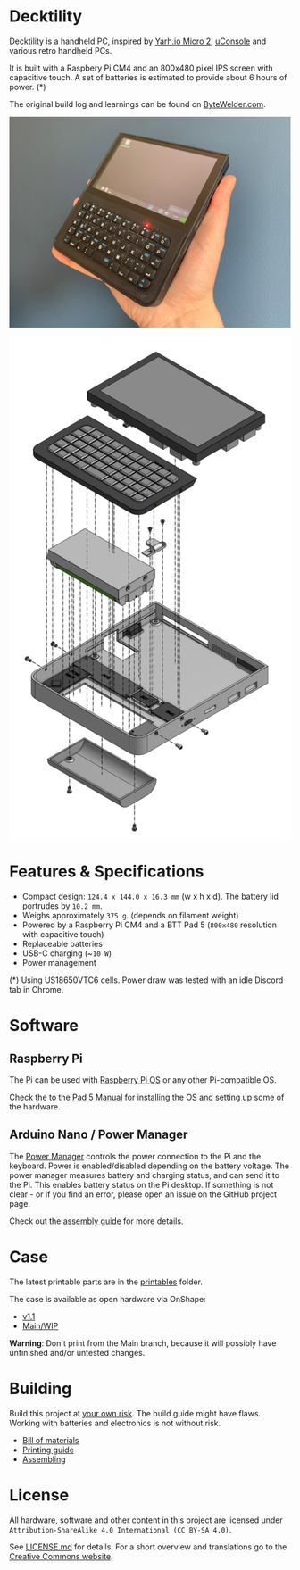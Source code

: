 # Decktility

Decktility is a handheld PC, inspired by [Yarh.io Micro 2](https://yarh.io/),
[uConsole](https://www.clockworkpi.com/uconsole) and various retro handheld PCs.

It is built with a Raspbery Pi CM4 and an 800x480 pixel IPS screen with capacitive touch.
A set of batteries is estimated to provide about 6 hours of power. (\*)

The original build log and learnings can be found on [ByteWelder.com](https://bytewelder.com/posts/2023/05/20/building-a-handheld-pc.html).

![Decktility device mockup](docs/pics/decktility.jpg)

![Decktility device mockup](docs/pics/decktility-internals.png)

# Features & Specifications

- Compact design: `124.4 x 144.0 x 16.3 mm` (w x h x d). The battery lid portrudes by `10.2 mm`.
- Weighs approximately `375 g`. (depends on filament weight)
- Powered by a Raspberry Pi CM4 and a BTT Pad 5 (`800x480` resolution with capacitive touch)
- Replaceable batteries
- USB-C charging (~`10 W`)
- Power management

(\*) Using US18650VTC6 cells. Power draw was tested with an idle Discord tab in Chrome.

# Software

## Raspberry Pi

The Pi can be used with [Raspberry Pi OS](https://www.raspberrypi.com/software/) or any other Pi-compatible OS.

Check the to the [Pad 5 Manual](https://github.com/bigtreetech/Raspberry-Pad/tree/master/Pad5) for installing the OS and setting up some of the hardware.

## Arduino Nano / Power Manager

The [Power Manager](./powermanager) controls the power connection to the Pi and the keyboard. Power is enabled/disabled depending on the battery voltage.
The power manager measures battery and charging status, and can send it to the Pi. This enables battery status on the Pi desktop.
If something is not clear - or if you find an error, please open an issue on the GitHub project page.

Check out the [assembly guide](docs/assembling.md) for more details.

# Case

The latest printable parts are in the [printables](printables) folder.

The case is available as open hardware via OnShape:
- [v1.1](https://cad.onshape.com/documents/bcf3b5212bb2ba6496cfe6cf/v/382999b629ab56cddd2b7e21/e/5dfdd5987e1df112fcfa814b)
- [Main/WIP](https://cad.onshape.com/documents/bcf3b5212bb2ba6496cfe6cf/w/d70be68a60b4c80f684ba746/e/f2fb47dfa2dbdc91d7666ed1)

**Warning**: Don't print from the Main branch, because it will possibly have unfinished and/or untested changes.

# Building

Build this project at [your own risk](LICENSE.md).
The build guide might have flaws.
Working with batteries and electronics is not without risk.

- [Bill of materials](docs/bom.md)
- [Printing guide](docs/printing.md)
- [Assembling](docs/assembling.md)

# License

All hardware, software and other content in this project are licensed under `Attribution-ShareAlike 4.0 International (CC BY-SA 4.0)`.

See [LICENSE.md](LICENSE.md) for details. For a short overview and translations go to the [Creative Commons website](https://creativecommons.org/licenses/by-sa/4.0/legalcode).

